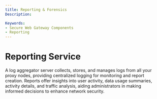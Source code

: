 ```yaml
---
title: Reporting & Forensics
Description: 

Keywords:
- Secure Web Gateway Components
- Reporting
---
```


# Reporting Service

A log aggregator server collects, stores, and manages logs from all your proxy nodes, providing centralized logging for monitoring and report creation. Reports offer insights into user activity, data usage summaries, activity details, and traffic analysis, aiding administrators in making informed decisions to enhance network security.

